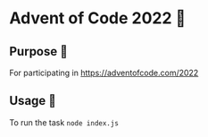 # Advent of Code 2022 🎄

## Purpose 💖

For participating in https://adventofcode.com/2022

## Usage 🤖

To run the task `node index.js`

